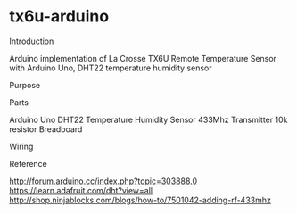 # tx6u-arduino

Introduction

Arduino implementation of La Crosse TX6U Remote Temperature Sensor with Arduino Uno, DHT22 temperature humidity sensor 

Purpose

Parts

Arduino Uno
DHT22 Temperature Humidity Sensor
433Mhz Transmitter
10k resistor
Breadboard

Wiring


Reference

http://forum.arduino.cc/index.php?topic=303888.0
https://learn.adafruit.com/dht?view=all
http://shop.ninjablocks.com/blogs/how-to/7501042-adding-rf-433mhz

